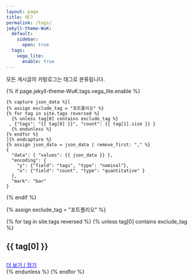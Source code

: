 ```yaml
---
layout: page
title: 태그
permalink: /tags/
jekyll-theme-WuK:
  default:
    sidebar:
      open: true
  tags:
    vega_lite:
      enable: true
---
```


모든 게시글의 카탈로그는 태그로 분류됩니다.

{% if page.jekyll-theme-WuK.tags.vega_lite.enable %}

```vega-lite
{% capture json_data %}[
{% assign exclude_tag = "포트폴리오" %}
{% for tag in site.tags reversed %}
  {% unless tag[0] contains exclude_tag %}
 , {"tags": "{{ tag[0] }}", "count": {{ tag[1].size }} }
  {% endunless %}
{% endfor %}
]{% endcapture %}
{% assign json_data = json_data | remove_first: "," %}
{
  "data": { "values": {{ json_data }} },
  "encoding": {
    "y": {"field": "tags", "type": "nominal"},
    "x": {"field": "count", "type": "quantitative" }
  },
  "mark": "bar"
}
```

{% endif %}

<style>
  .tag-posts {
    max-height: 0;
    overflow: hidden;
    transition: max-height 0.3s ease-out;
  }

  .tag-posts.active {
    max-height: 500px; /* 펼칠 높이를 원하는 값으로 조절하세요 */
  }

  .toggle-button {
    cursor: pointer;
    color: blue;
    text-decoration: underline;
    display: block;
    margin-top: 10px;
  }
</style>

{% assign exclude_tag = "포트폴리오" %}

{% for tag in site.tags reversed %} 
  {% unless tag[0] contains exclude_tag %}
    <div>
      <h2>{{ tag[0] }}</h2>
      <div class="tag-posts">
        {% for post in tag[1] %}
          - *{{ post.date | date_to_string }}* [{{ post.title }}]({{ post.url | relative_url }})
        {% endfor %}
      </div>
      <div class="toggle-button" onclick="togglePosts(this)">더 보기 / 접기</div>
    </div>
  {% endunless %}
{% endfor %}

<script>
  function togglePosts(button) {
    var tagPosts = button.previousElementSibling;
    tagPosts.classList.toggle("active");
    button.innerText = tagPosts.classList.contains("active") ? "더 보기" : "접기";
  }
</script>
